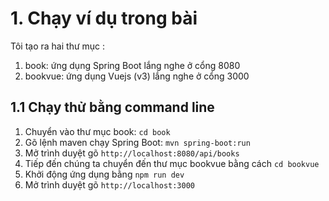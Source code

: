 # 1. Chạy ví dụ trong bài

Tôi tạo ra hai thư mục :
1. book: ứng dụng Spring Boot lắng nghe ở cổng 8080
2. bookvue: ứng dụng Vuejs (v3) lắng nghe ở cổng 3000

## 1.1 Chạy thử bằng command line

1. Chuyển vào thư mục book: `cd book`
2. Gõ lệnh maven chạy Spring Boot: `mvn spring-boot:run`
3. Mở trình duyệt gõ `http://localhost:8080/api/books`
4. Tiếp đến chúng ta chuyển đến thư mục bookvue bằng cách `cd bookvue`
5. Khởi động ứng dụng bằng `npm run dev`
6. Mở trình duyệt gõ `http://localhost:3000`